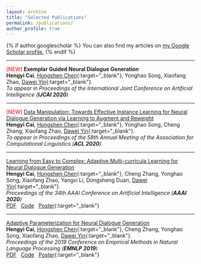 ```yaml
---
layout: archive
title: "Selected Publications"
permalink: /publications/
author_profile: true
---
```


{% if author.googlescholar %}
  You can also find my articles on <u><a href="{{author.googlescholar}}">my Google Scholar profile</a>.</u>
{% endif %}

<!-- {% include base_path %}

{% for post in site.publications reversed %}
  {% include archive-single.html %}
{% endfor %} -->
---

<span style="color:red;">[NEW] </span>**Exemplar Guided Neural Dialogue Generation**  
**Hengyi Cai**, [Hongshen Chen](https://www.chenhongshen.com/){:target="_blank"}, Yonghao Song, Xiaofang Zhao, [Dawei Yin](http://www.yindawei.com/){:target="_blank"}.  
*To appear in Proceedings of the International Joint Conference on Artificial Intelligence (**IJCAI 2020**)*  

---

<span style="color:red;">[NEW] </span>[Data Manipulation: Towards Effective Instance Learning for Neural Dialogue Generation via Learning to Augment and Reweight](https://arxiv.org/abs/2004.02594)  
**Hengyi Cai**, [Hongshen Chen](https://www.chenhongshen.com/){:target="_blank"}, Yonghao Song, Cheng Zhang, Xiaofang Zhao, [Dawei Yin](http://www.yindawei.com/){:target="_blank"}.  
*To appear in Proceedings of the 58th Annual Meeting of the Association for Computational Linguistics (**ACL 2020**)*  

---

[Learning from Easy to Complex: Adaptive Multi-curricula Learning for Neural Dialogue Generation](https://arxiv.org/abs/2003.00639)  
**Hengyi Cai**, [Hongshen Chen](https://www.chenhongshen.com/){:target="_blank"}, Cheng Zhang, Yonghao Song, Xiaofang Zhao, Yangxi Li, Dongsheng Duan, [Dawei Yin](http://www.yindawei.com/){:target="_blank"}.  
*Proceedings of the 34th AAAI Conference on Artificial Intelligence (**AAAI 2020**)*  
[PDF](https://arxiv.org/pdf/2003.00639.pdf)&nbsp;&nbsp;  [Code](https://github.com/hengyicai/Adaptive_Multi-curricula_Learning_for_Dialog)&nbsp;&nbsp;  [Poster](https://www.caihengyi.com/files/AAAI20.pdf){:target="_blank"}

---

[Adaptive Parameterization for Neural Dialogue Generation](https://www.aclweb.org/anthology/D19-1188/)  
**Hengyi Cai**, [Hongshen Chen](https://www.chenhongshen.com/){:target="_blank"}, Cheng Zhang, Yonghao Song, Xiaofang Zhao, [Dawei Yin](http://www.yindawei.com/){:target="_blank"}.  
*Proceedings of the 2019 Conference on Empirical Methods in Natural Language Processing (**EMNLP 2019**)*  
[PDF](https://www.aclweb.org/anthology/D19-1188.pdf)&nbsp;&nbsp;  [Code](https://github.com/hengyicai/AdaND)&nbsp;&nbsp;  [Poster](https://www.caihengyi.com/files/EMNLP19.pdf){:target="_blank"}